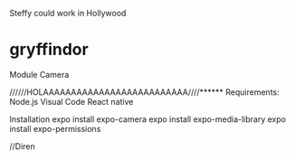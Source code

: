 
Steffy could work in Hollywood

# gryffindor
Module Camera

//////HOLAAAAAAAAAAAAAAAAAAAAAAAAAA////******
Requirements:
Node.js
Visual Code
React native

Installation
expo install expo-camera
expo install expo-media-library
expo install expo-permissions


//Diren

